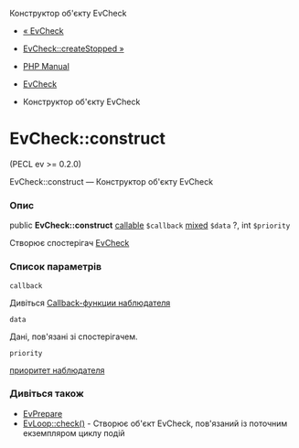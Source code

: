 Конструктор об'єкту EvCheck

-   [« EvCheck](class.evcheck.html)
    
-   [EvCheck::createStopped »](evcheck.createstopped.html)
    
-   [PHP Manual](index.html)
    
-   [EvCheck](class.evcheck.html)
    
-   Конструктор об'єкту EvCheck
    

# EvCheck::construct

(PECL ev >= 0.2.0)

EvCheck::construct — Конструктор об'єкту EvCheck

### Опис

public **EvCheck::construct** [callable](language.types.callable.html) `$callback` [mixed](language.types.declarations.html#language.types.declarations.mixed) `$data` ?, int `$priority`

Створює спостерігач [EvCheck](class.evcheck.html)

### Список параметрів

`callback`

Дивіться [Callback-функции наблюдателя](ev.watcher-callbacks.html)

`data`

Дані, пов'язані зі спостерігачем.

`priority`

[приоритет наблюдателя](class.ev.html#ev.constants.watcher-pri)

### Дивіться також

-   [EvPrepare](class.evprepare.html)
-   [EvLoop::check()](evloop.check.html) - Створює об'єкт EvCheck, пов'язаний із поточним екземпляром циклу подій